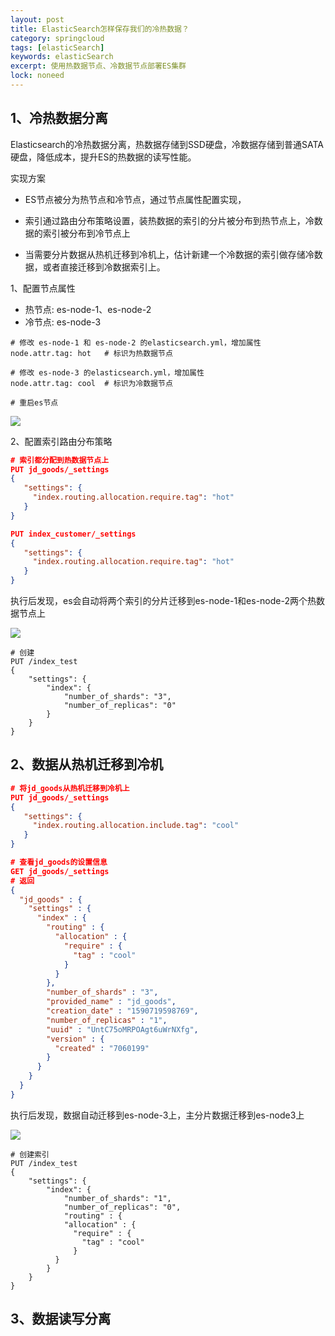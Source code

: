 ```yaml
---
layout: post
title: ElasticSearch怎样保存我们的冷热数据？
category: springcloud
tags: [elasticSearch]
keywords: elasticSearch
excerpt: 使用热数据节点、冷数据节点部署ES集群
lock: noneed
---
```


## 1、冷热数据分离

Elasticsearch的冷热数据分离，热数据存储到SSD硬盘，冷数据存储到普通SATA硬盘，降低成本，提升ES的热数据的读写性能。

实现方案

- ES节点被分为热节点和冷节点，通过节点属性配置实现，
- 索引通过路由分布策略设置，装热数据的索引的分片被分布到热节点上，冷数据的索引被分布到冷节点上

- 当需要分片数据从热机迁移到冷机上，估计新建一个冷数据的索引做存储冷数据，或者直接迁移到冷数据索引上。

1、配置节点属性

- 热节点: es-node-1、es-node-2 
- 冷节点: es-node-3

```shell
# 修改 es-node-1 和 es-node-2 的elasticsearch.yml，增加属性
node.attr.tag: hot   # 标识为热数据节点

# 修改 es-node-3 的elasticsearch.yml，增加属性
node.attr.tag: cool  # 标识为冷数据节点

# 重启es节点
```

![](/Users/xjw/Documents/code/aikomj.github.io/assets/images/2020/icoding/elasticsearch/es-hot-cool1.jpg)

2、配置索引路由分布策略

```json
# 索引都分配到热数据节点上
PUT jd_goods/_settings
{
   "settings": {
     "index.routing.allocation.require.tag": "hot"
   }
}

PUT index_customer/_settings
{
   "settings": {
     "index.routing.allocation.require.tag": "hot"
   }
}
```

执行后发现，es会自动将两个索引的分片迁移到es-node-1和es-node-2两个热数据节点上

![](/Users/xjw/Documents/code/aikomj.github.io/assets/images/2020/icoding/elasticsearch/es-hot-cool2.jpg)

```shell
# 创建
PUT /index_test
{
    "settings": {
        "index": {
            "number_of_shards": "3",
            "number_of_replicas": "0"
        }
    }
}
```







## 2、数据从热机迁移到冷机

```json
# 将jd_goods从热机迁移到冷机上
PUT jd_goods/_settings
{
   "settings": {
     "index.routing.allocation.include.tag": "cool"
   }
}

# 查看jd_goods的设置信息
GET jd_goods/_settings
# 返回
{
  "jd_goods" : {
    "settings" : {
      "index" : {
        "routing" : {
          "allocation" : {
            "require" : {
              "tag" : "cool"
            }
          }
        },
        "number_of_shards" : "3",
        "provided_name" : "jd_goods",
        "creation_date" : "1590719598769",
        "number_of_replicas" : "1",
        "uuid" : "UntC75oMRPOAgt6uWrNXfg",
        "version" : {
          "created" : "7060199"
        }
      }
    }
  }
}
```

执行后发现，数据自动迁移到es-node-3上，主分片数据迁移到es-node3上

![](/Users/xjw/Documents/code/aikomj.github.io/assets/images/2020/icoding/elasticsearch/es-hot-cool3.jpg)



```shell
# 创建索引
PUT /index_test
{
    "settings": {
        "index": {
            "number_of_shards": "1",
            "number_of_replicas": "0",
            "routing" : {
            "allocation" : {
              "require" : {
                "tag" : "cool"
              }
          }
        }
    }
}
```



## 3、数据读写分离

